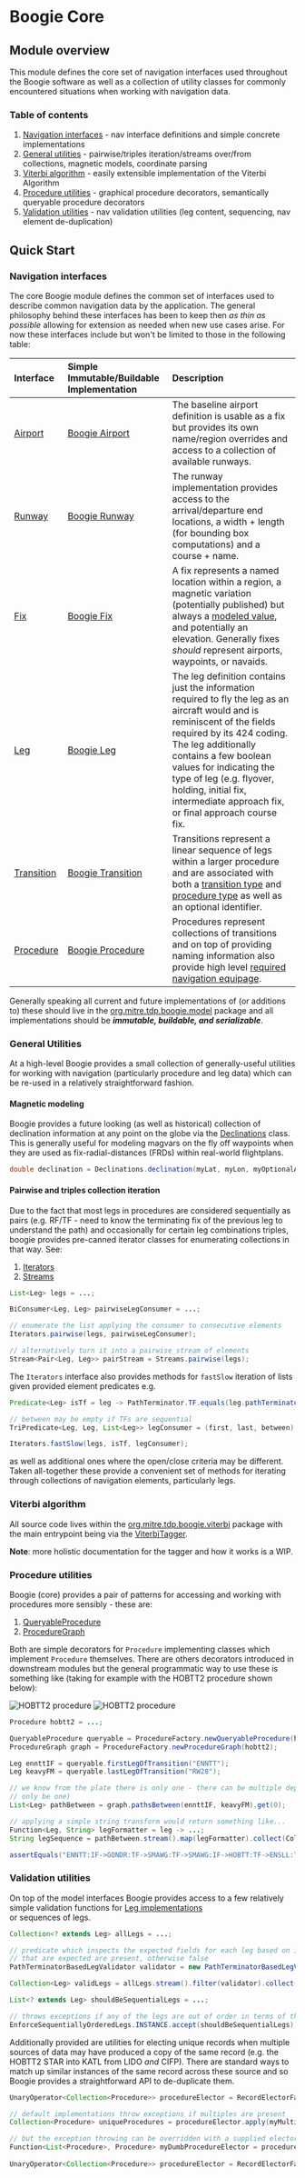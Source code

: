 # Boogie Core

## Module overview
<p>This module defines the core set of navigation interfaces used throughout the Boogie software as well as a collection of 
utility classes for commonly encountered situations when working with navigation data.</p>

### Table of contents

1. [Navigation interfaces](#navigation-interfaces) - nav interface definitions and simple concrete implementations
1. [General utilities](#general-utilities) - pairwise/triples iteration/streams over/from collections, magnetic models, coordinate parsing
1. [Viterbi algorithm](#viterbi-algorithm) - easily extensible implementation of the Viterbi Algorithm 
1. [Procedure utilities](#procedure-utilities) - graphical procedure decorators, semantically queryable procedure decorators
1. [Validation utilities](#validation-utilities) - nav validation utilities (leg content, sequencing, nav element de-duplication)

## Quick Start

### Navigation interfaces

The core Boogie module defines the common set of interfaces used to describe common navigation data by the application. The general 
philosophy behind these interfaces has been to keep then *as thin as possible* allowing for extension as needed when new use cases 
arise. For now these interfaces include but won't be limited to those in the following table:

| Interface | Simple Immutable/Buildable Implementation | Description |
|:----------|:------------------------------------------|:------------|
| [Airport](https://github.com/mitre-tdp/boogie/blob/main/boogie-core/src/main/java/org/mitre/tdp/boogie/Airport.java) | [Boogie Airport](https://github.com/mitre-tdp/boogie/blob/main/boogie-core/src/main/java/org/mitre/tdp/boogie/model/BoogieAirport.java) | The baseline airport definition is usable as a fix but provides its own name/region overrides and access to a collection of available runways. |
| [Runway](https://github.com/mitre-tdp/boogie/blob/main/boogie-core/src/main/java/org/mitre/tdp/boogie/Runway.java) | [Boogie Runway](https://github.com/mitre-tdp/boogie/blob/main/boogie-core/src/main/java/org/mitre/tdp/boogie/model/BoogieRunway.java) | The runway implementation provides access to the arrival/departure end locations, a width + length (for bounding box computations) and a course + name. |
| [Fix](https://github.com/mitre-tdp/boogie/blob/main/boogie-core/src/main/java/org/mitre/tdp/boogie/Fix.java) | [Boogie Fix](https://github.com/mitre-tdp/boogie/blob/main/boogie-core/src/main/java/org/mitre/tdp/boogie/model/BoogieFix.java) | A fix represents a named location within a region, a magnetic variation (potentially published) but always a [modeled value](#magnetic-modeling), and potentially an elevation. Generally fixes *should* represent airports, waypoints, or navaids. |
| [Leg](https://github.com/mitre-tdp/boogie/blob/main/boogie-core/src/main/java/org/mitre/tdp/boogie/Leg.java) | [Boogie Leg](https://github.com/mitre-tdp/boogie/blob/main/boogie-core/src/main/java/org/mitre/tdp/boogie/model/BoogieLeg.java) | The leg definition contains just the information required to fly the leg as an aircraft would and is reminiscent of the fields required by its 424 coding. The leg additionally contains a few boolean values for indicating the type of leg (e.g. flyover, holding, initial fix, intermediate approach fix, or final approach course fix. |
| [Transition](https://github.com/mitre-tdp/boogie/blob/main/boogie-core/src/main/java/org/mitre/tdp/boogie/Transition.java) | [Boogie Transition](https://github.com/mitre-tdp/boogie/blob/main/boogie-core/src/main/java/org/mitre/tdp/boogie/model/BoogieTransition.java) | Transitions represent a linear sequence of legs within a larger procedure and are associated with both a [transition type](https://github.com/mitre-tdp/boogie/blob/main/boogie-core/src/main/java/org/mitre/tdp/boogie/TransitionType.java) and [procedure type](https://github.com/mitre-tdp/boogie/blob/main/boogie-core/src/main/java/org/mitre/tdp/boogie/ProcedureType.java) as well as an optional identifier. |
| [Procedure](https://github.com/mitre-tdp/boogie/blob/main/boogie-core/src/main/java/org/mitre/tdp/boogie/Procedure.java) | [Boogie Procedure](https://github.com/mitre-tdp/boogie/blob/main/boogie-core/src/main/java/org/mitre/tdp/boogie/model/BoogieProcedure.java) | Procedures represent collections of transitions and on top of providing naming information also provide high level [required navigation equipage](https://github.com/mitre-tdp/boogie/blob/main/boogie-core/src/main/java/org/mitre/tdp/boogie/RequiredNavigationEquipage.java). |

Generally speaking all current and future implementations of (or additions to) these should live in the [org.mitre.tdp.boogie.model]((https://github.com/mitre-tdp/boogie/tree/main/boogie-core/src/main/java/org/mitre/tdp/boogie/model)) 
package and all implementations should be <b>*immutable, buildable, and serializable*</b>.

### General Utilities

At a high-level Boogie provides a small collection of generally-useful utilities for working with navigation (particularly 
procedure and leg data) which can be re-used in a relatively straightforward fashion.

#### Magnetic modeling

Boogie provides a future looking (as well as historical) collection of declination information at any point on the globe via the 
[Declinations](https://github.com/mitre-tdp/boogie/blob/main/boogie-core/src/main/java/org/mitre/tdp/boogie/util/Declinations.java) 
class. This is generally useful for modeling magvars on the fly off waypoints when they are used as fix-radial-distances (FRDs) 
within real-world flightplans.

```java
double declination = Declinations.declination(myLat, myLon, myOptionalAltitudeInFeet, currentTime);
```

#### Pairwise and triples collection iteration

Due to the fact that most legs in procedures are considered sequentially as pairs (e.g. RF/TF - need to know the terminating fix 
of the previous leg to understand the path) and occasionally for certain leg combinations triples, boogie provides pre-canned 
iterator classes for enumerating collections in that way. See:

1. [Iterators](https://github.com/mitre-tdp/boogie/blob/main/boogie-core/src/main/java/org/mitre/tdp/boogie/util/Iterators.java)
1. [Streams](https://github.com/mitre-tdp/boogie/blob/main/boogie-core/src/main/java/org/mitre/tdp/boogie/util/Streams.java)

```java
List<Leg> legs = ...;

BiConsumer<Leg, Leg> pairwiseLegConsumer = ...;

// enumerate the list applying the consumer to consecutive elements
Iterators.pairwise(legs, pairwiseLegConsumer);

// alternatively turn it into a pairwise stream of elements
Stream<Pair<Leg, Leg>> pairStream = Streams.pairwise(legs);
```

The `Iterators` interface also provides methods for `fastSlow` iteration of lists given provided element predicates e.g.

```java
Predicate<Leg> isTf = leg -> PathTerminator.TF.equals(leg.pathTerminator());

// between may be empty if TFs are sequential
TriPredicate<Leg, Leg, List<Leg>> legConsumer = (first, last, between) -> ...;

Iterators.fastSlow(legs, isTf, legConsumer);
```

as well as additional ones where the open/close criteria may be different. Taken all-together these provide a convenient set of 
methods for iterating through collections of navigation elements, particularly legs.

### Viterbi algorithm

All source code lives within the [org.mitre.tdp.boogie.viterbi](https://github.com/mitre-tdp/boogie/tree/main/boogie-core/src/main/java/org/mitre/tdp/boogie/viterbi) 
package with the main entrypoint being via the [ViterbiTagger](https://github.com/mitre-tdp/boogie/tree/main/boogie-core/src/main/java/org/mitre/tdp/boogie/viterbi/ViterbiTagger.java).

**Note**: more holistic documentation for the tagger and how it works is a WIP.

### Procedure utilities
 
Boogie (core) provides a pair of patterns for accessing and working with procedures more sensibly - these are:

1. [QueryableProcedure](https://github.com/mitre-tdp/boogie/blob/main/boogie-core/src/main/java/org/mitre/tdp/boogie/model/QueryableProcedure.java)
1. [ProcedureGraph](https://github.com/mitre-tdp/boogie/blob/main/boogie-core/src/main/java/org/mitre/tdp/boogie/model/ProcedureGraph.java)

Both are simple decorators for `Procedure` implementing classes which implement `Procedure` themselves. There are others decorators 
introduced in downstream modules but the general programmatic way to use these is something like (taking for example with the 
HOBTT2 procedure shown below):

![HOBTT2 procedure](docs/hobtt2-1.png)
![HOBTT2 procedure](docs/hobtt2-2.png)

```java
Procedure hobtt2 = ...;

QueryableProcedure queryable = ProcedureFactory.newQueryableProcedure(hobtt2);
ProcedureGraph graph = ProcedureFactory.newProcedureGraph(hobtt2);

Leg ennttIF = queryable.firstLegOfTransition("ENNTT");
Leg keavyFM = queryable.lastLegOfTransition("RW28");

// we know from the plate there is only one - there can be multiple depending on procedure geometry (though generally there will 
// only be one) 
List<Leg> pathBetween = graph.pathsBetween(ennttIF, keavyFM).get(0);

// applying a simple string transform would return something like...
Function<Leg, String> legFormatter = leg -> ...;
String legSequence = pathBetween.stream().map(legFormatter).collect(Collectors.joining("->"));

assertEquals("ENNTT:IF->GONDR:TF->SMAWG:TF->SMAWG:IF->HOBTT:TF->ENSLL:TF->ENSLL:IF->RAIIN:TF->KLOWD:TF->SWEPT:TF->KYMMY:TF->KEAVY:TF->KEAVY:FM", legSequence);
```

### Validation utilities

On top of the model interfaces Boogie provides access to a few relatively simple validation functions for [Leg implementations](https://github.com/mitre-tdp/boogie/blob/main/boogie-core/src/main/java/org/mitre/tdp/boogie/validate/PathTerminatorBasedLegValidator.java)   
or sequences of legs.

```java
Collection<? extends Leg> allLegs = ...;

// predicate which inspects the expected fields for each leg based on its PathTerminator and returns true if all 
// that are expected are present, otherwise false
PathTerminatorBasedLegValidator validator = new PathTerminatorBasedLegValidator();

Collection<Leg> validLegs = allLegs.stream().filter(validator).collect(Collectors.toList());

List<? extends Leg> shouldBeSequentialLegs = ...;

// throws exceptions if any of the legs are out of order in terms of their sequence number
EnforceSequentiallyOrderedLegs.INSTANCE.accept(shouldBeSequentialLegs); 
```

Additionally provided are utilities for electing unique records when multiple sources of data may have produced a copy of the 
same record (e.g. the HOBTT2 STAR into KATL from LIDO <i>and</i> CIFP). There are standard ways to match up similar instances of 
the same record across these source and so Boogie provides a straightforward API to de-duplicate them.

```java 
UnaryOperator<Collection<Procedure>> procedureElector = RecordElectorFactory.newUniqueProcedureElector();

// default implementations throw exceptions if multiples are present
Collection<Procedure> uniqueProcedures = procedureElector.apply(myMultiSourceProcedureCollection);

// but the exception throwing can be overridden with a supplied elector function
Function<List<Procedure>, Procedure> myDumbProcedureElector = procedures -> procedures.get(0);
 
UnaryOperator<Collection<Procedure>> procedureElector = RecordElectorFactory.newUniqueProcedureElector(myDumbProcedureElector);
```